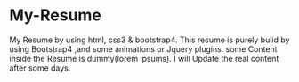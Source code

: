 # My-Resume
My Resume  by using html, css3 & bootstrap4.
This resume is purely bulid by using Bootstrap4 ,and some animations or Jquery plugins.
some Content inside the Resume is dummy(lorem ipsums). I will Update the real content after some days.

